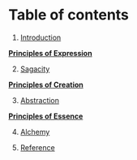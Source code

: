 Table of contents
=================

  
  
  1. [Introduction](#introduction)
  
  __[Principles of Expression](#expression)__
  
  2. [Sagacity](#sagacity)
    
  __[Principles of Creation](#creation)__
  
  3. [Abstraction](#abstraction)
  
   __[Principles of Essence](#essence)__
   
  4. [Alchemy](#alchemy)
   
  12. [Reference](#reference)
